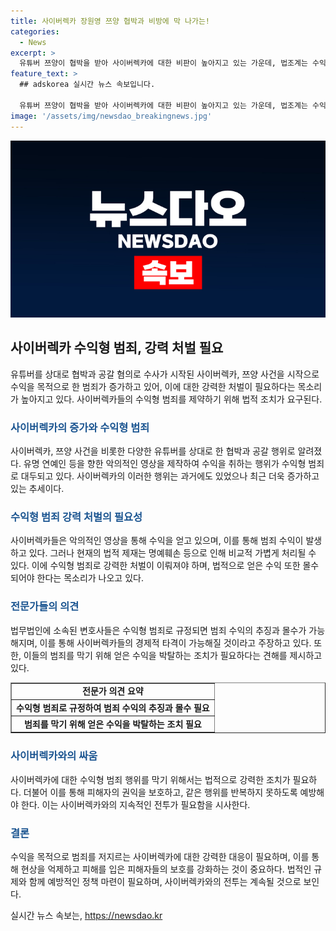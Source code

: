 ```yaml
---
title: 사이버렉카 장원영 쯔양 협박과 비방에 막 나가는!
categories:
  - News
excerpt: >
  유튜버 쯔양이 협박을 받아 사이버렉카에 대한 비판이 높아지고 있는 가운데, 법조계는 수익형 범죄로 의율해 강력히 처벌해야 한다는 의견이 나온다. 악의적인 영상을 만들어 수익을 내는 유튜버들에 대한 공갈 혐의가 제기되며, 전문가들은 명예훼손과 모욕뿐만 아니라 수익형 범죄로 규정하여 강도 높은 처벌을 주는 것이 필요하다고 지적했다. 수익형 범죄로 규정되면 범죄 수익은 모두 몰수·추징될 가능성이 높아지며, 이를 통해 유튜버들에 경제적 타격을 줄 수 있다고 주장했다.
feature_text: >
  ## adskorea 실시간 뉴스 속보입니다.

  유튜버 쯔양이 협박을 받아 사이버렉카에 대한 비판이 높아지고 있는 가운데, 법조계는 수익형 범죄로 의율해 강력히 처벌해야 한다는 의견이 나온다. 악의적인 영상을 만들어 수익을 내는 유튜버들에 대한 공갈 혐의가 제기되며, 전문가들은 명예훼손과 모욕뿐만 아니라 수익형 범죄로 규정하여 강도 높은 처벌을 주는 것이 필요하다고 지적했다. 수익형 범죄로 규정되면 범죄 수익은 모두 몰수·추징될 가능성이 높아지며, 이를 통해 유튜버들에 경제적 타격을 줄 수 있다고 주장했다.
image: '/assets/img/newsdao_breakingnews.jpg'
---
```


<p><img src="/assets/img/newsdao_breakingnews.jpg" alt="adskorea 속보" /></p>

<h2 data-ke-size="size26">사이버렉카 수익형 범죄, 강력 처벌 필요</h2>

<p data-ke-size="size16">유튜버를 상대로 협박과 공갈 혐의로 수사가 시작된 사이버렉카, 쯔양 사건을 시작으로 수익을 목적으로 한 범죄가 증가하고 있어, 이에 대한 강력한 처벌이 필요하다는 목소리가 높아지고 있다. 사이버렉카들의 수익형 범죄를 제약하기 위해 법적 조치가 요구된다.</p>

<h3><b><span style="color: #1a5490;">사이버렉카의 증가와 수익형 범죄</span></b></h3>

<p data-ke-size="size16">사이버렉카, 쯔양 사건을 비롯한 다양한 유튜버를 상대로 한 협박과 공갈 행위로 알려졌다. 유명 연예인 등을 향한 악의적인 영상을 제작하여 수익을 취하는 행위가 수익형 범죄로 대두되고 있다. 사이버렉카의 이러한 행위는 과거에도 있었으나 최근 더욱 증가하고 있는 추세이다.</p>

<h3><b><span style="color: #1a5490;">수익형 범죄 강력 처벌의 필요성</span></b></h3>

<p data-ke-size="size16">사이버렉카들은 악의적인 영상을 통해 수익을 얻고 있으며, 이를 통해 범죄 수익이 발생하고 있다. 그러나 현재의 법적 제재는 명예훼손 등으로 인해 비교적 가볍게 처리될 수 있다. 이에 수익형 범죄로 강력한 처벌이 이뤄져야 하며, 법적으로 얻은 수익 또한 몰수되어야 한다는 목소리가 나오고 있다.</p>

<h3><b><span style="color: #1a5490;">전문가들의 의견</span></b></h3>

<p data-ke-size="size16">법무법인에 소속된 변호사들은 수익형 범죄로 규정되면 범죄 수익의 추징과 몰수가 가능해지며, 이를 통해 사이버렉카들의 경제적 타격이 가능해질 것이라고 주장하고 있다. 또한, 이들의 범죄를 막기 위해 얻은 수익을 박탈하는 조치가 필요하다는 견해를 제시하고 있다.</p>

<table style="width: 100%;" border="1">
<tbody>
<tr>
<td style="text-align: center; height: 17px;"><b>전문가 의견 요약</b></td>
</tr>
<tr>
<td style="text-align: center; height: 17px;"><b>수익형 범죄로 규정하여 범죄 수익의 추징과 몰수 필요</b></td>
</tr>
<tr>
<td style="text-align: center; height: 17px;"><b>범죄를 막기 위해 얻은 수익을 박탈하는 조치 필요</b></td>
</tr>
</tbody>
</table>

<h3><b><span style="color: #1a5490;">사이버렉카와의 싸움</span></b></h3>

<p data-ke-size="size16">사이버렉카에 대한 수익형 범죄 행위를 막기 위해서는 법적으로 강력한 조치가 필요하다. 더불어 이를 통해 피해자의 권익을 보호하고, 같은 행위를 반복하지 못하도록 예방해야 한다. 이는 사이버렉카와의 지속적인 전투가 필요함을 시사한다.</p>

<h3><b><span style="color: #1a5490;">결론</span></b></h3>

<p data-ke-size="size16">수익을 목적으로 범죄를 저지르는 사이버렉카에 대한 강력한 대응이 필요하며, 이를 통해 현상을 억제하고 피해를 입은 피해자들의 보호를 강화하는 것이 중요하다. 법적인 규제와 함께 예방적인 정책 마련이 필요하며, 사이버렉카와의 전투는 계속될 것으로 보인다.</p>
실시간 뉴스 속보는, <a href="https://newsdao.kr" rel="dofollow">https://newsdao.kr</a>


